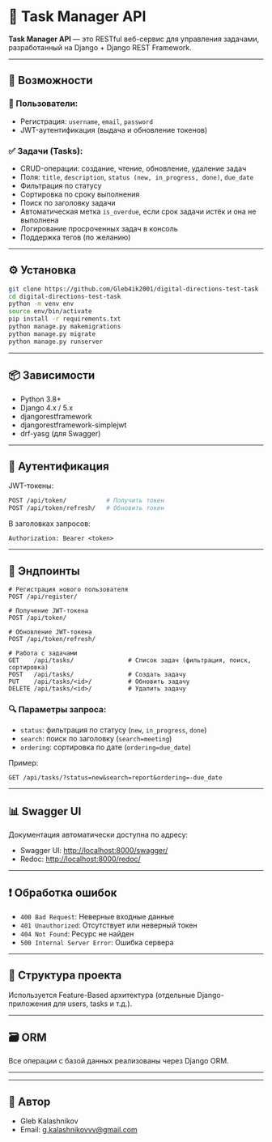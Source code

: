 # 📝 Task Manager API

**Task Manager API** — это RESTful веб-сервис для управления задачами, разработанный на Django + Django REST Framework.

---

## 🚀 Возможности

### 👤 Пользователи:
- Регистрация: `username`, `email`, `password`
- JWT-аутентификация (выдача и обновление токенов)

### ✅ Задачи (Tasks):
- CRUD-операции: создание, чтение, обновление, удаление задач
- Поля: `title`, `description`, `status (new, in_progress, done)`, `due_date`
- Фильтрация по статусу
- Сортировка по сроку выполнения
- Поиск по заголовку задачи
- Автоматическая метка `is_overdue`, если срок задачи истёк и она не выполнена
- Логирование просроченных задач в консоль
- Поддержка тегов (по желанию)

---

## ⚙️ Установка

```bash
git clone https://github.com/Gleb4ik2001/digital-directions-test-task .
cd digital-directions-test-task
python -m venv env
source env/bin/activate
pip install -r requirements.txt
python manage.py makemigrations
python manage.py migrate
python manage.py runserver
```

---

## 📦 Зависимости

- Python 3.8+
- Django 4.x / 5.x
- djangorestframework
- djangorestframework-simplejwt
- drf-yasg (для Swagger)

---

## 🔐 Аутентификация

JWT-токены:
```bash
POST /api/token/           # Получить токен
POST /api/token/refresh/   # Обновить токен
```

В заголовках запросов:
```
Authorization: Bearer <token>
```

---

## 🧪 Эндпоинты

```http
# Регистрация нового пользователя
POST /api/register/

# Получение JWT-токена
POST /api/token/

# Обновление JWT-токена
POST /api/token/refresh/

# Работа с задачами
GET    /api/tasks/               # Список задач (фильтрация, поиск, сортировка)
POST   /api/tasks/               # Создать задачу
PUT    /api/tasks/<id>/          # Обновить задачу
DELETE /api/tasks/<id>/          # Удалить задачу
```

### 🔍 Параметры запроса:

- `status`: фильтрация по статусу (`new`, `in_progress`, `done`)
- `search`: поиск по заголовку (`search=meeting`)
- `ordering`: сортировка по дате (`ordering=due_date`)

Пример:
```
GET /api/tasks/?status=new&search=report&ordering=-due_date
```

---

## 📊 Swagger UI

Документация автоматически доступна по адресу:

- Swagger UI: [http://localhost:8000/swagger/](http://localhost:8000/swagger/)
- Redoc: [http://localhost:8000/redoc/](http://localhost:8000/redoc/)

---

## ❗ Обработка ошибок

- `400 Bad Request`: Неверные входные данные
- `401 Unauthorized`: Отсутствует или неверный токен
- `404 Not Found`: Ресурс не найден
- `500 Internal Server Error`: Ошибка сервера

---

## 🧠 Структура проекта

Используется Feature-Based архитектура (отдельные Django-приложения для users, tasks и т.д.).

---

## 🗃️ ORM

Все операции с базой данных реализованы через Django ORM.

---

---

## 🤝 Автор

- Gleb Kalashnikov  
- Email: g.kalashnikovvv@gmail.com